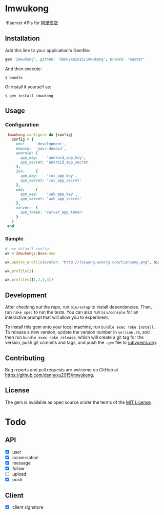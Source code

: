 # Imwukong
:sunny:server APIs for [阿里悟空](https://imwukong.com)

## Installation

Add this line to your application's Gemfile:

```ruby
gem 'imwukong', github: 'dannyxu2015/imwukong', branch: 'master'
```

And then execute:

    $ bundle

Or install it yourself as:

    $ gem install imwukong

## Usage

### Configuration
```ruby
 Imwukong.configure do |config|
   config = {
     env:     'development',
     domain:  'your-domain',
     android: {
       app_key:    'android_app_key',
       app_secret: 'android_app_secret'
     },
     ios:     {
       app_key:    'ios_app_key',
       app_secret: 'ios_app_secret'
     },
     web:     {
       app_key:    'web_app_key',
       app_secret: 'web_app_secret'
     },
     server:  {
       app_token: 'server_app_token'
     }
   }
 end
```
### Sample
```ruby
# use default config
wk = Imwukong::Base.new

wk.update_profile(avatar: "http://laiwang.wukong.com/tianpeng.png", birthday:651337200000,gender: 1, isActive: true, nick: "u1", nickPinyin: "testpinyin", openid: 1, ver: 1)

wk.profile(1)

wk.profiles([1,2,3,4])
```

## Development

After checking out the repo, run `bin/setup` to install dependencies. Then, run `rake spec` to run the tests. You can also run `bin/console` for an interactive prompt that will allow you to experiment.

To install this gem onto your local machine, run `bundle exec rake install`. To release a new version, update the version number in `version.rb`, and then run `bundle exec rake release`, which will create a git tag for the version, push git commits and tags, and push the `.gem` file to [rubygems.org](https://rubygems.org).

## Contributing

Bug reports and pull requests are welcome on GitHub at https://github.com/dannyxu2015/imwukong.


## License

The gem is available as open source under the terms of the [MIT License](http://opensource.org/licenses/MIT).

# Todo

## API

- [x] user
- [x] conversation
- [x] message
- [x] follow
- [ ] upload
- [x] push

## Client

- [x] client signature






